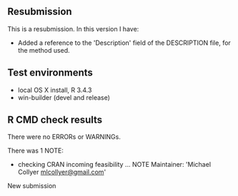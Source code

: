 ## Resubmission
This is a resubmission. In this version I have:

* Added a reference to the 'Description' field of the DESCRIPTION file, for the method used.

## Test environments
* local OS X install, R 3.4.3
* win-builder (devel and release)

## R CMD check results
There were no ERRORs or WARNINGs. 

There was 1 NOTE:

* checking CRAN incoming feasibility ... NOTE
Maintainer: 'Michael Collyer <mlcollyer@gmail.com>'

New submission


